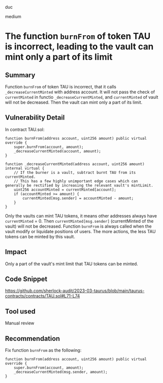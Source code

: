duc

medium

# The function `burnFrom` of token TAU is incorrect, leading to the vault can mint only a part of its limit

## Summary
Function `burnFrom` of token TAU is  incorrect, that it calls `_decreaseCurrentMinted` with address account. It will not pass the check of `currentMinted` in  functio `_decreaseCurrentMinted`, and `currentMinted` of vault will not be decreased. Then the vault can mint only a part of its limit.

## Vulnerability Detail
In contract TAU.sol:
```solidity=
function burnFrom(address account, uint256 amount) public virtual override {
    super.burnFrom(account, amount);
    _decreaseCurrentMinted(account, amount);
}

function _decreaseCurrentMinted(address account, uint256 amount) internal virtual {
    // If the burner is a vault, subtract burnt TAU from its currentMinted.
    // This has a few highly unimportant edge cases which can generally be rectified by increasing the relevant vault's mintLimit.
    uint256 accountMinted = currentMinted[account];
    if (accountMinted >= amount) {
        currentMinted[msg.sender] = accountMinted - amount;
    }
}
```
Only the vaults can mint TAU tokens, it means other addresses always have `currentMinted` = 0. Then `currentMinted[msg.sender]` (currentMinted of the vault) will not be decreased.
Function `burnFrom` is always called when the vault modify or liquidate positions of users. The more actions, the less TAU tokens can be minted by this vault.

## Impact
Only a part of the vault's mint limit that TAU tokens can be minted.
## Code Snippet
https://github.com/sherlock-audit/2023-03-taurus/blob/main/taurus-contracts/contracts/TAU.sol#L71-L74
## Tool used
Manual review

## Recommendation
Fix function `burnFrom` as the following:
```solidity=
function burnFrom(address account, uint256 amount) public virtual override {
    super.burnFrom(account, amount);
    _decreaseCurrentMinted(msg.sender, amount);
}
```